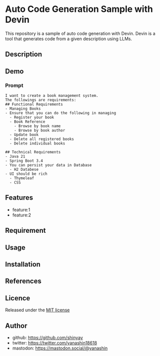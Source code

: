 # Auto Code Generation Sample with Devin

This repository is a sample of auto code generation with Devin.
Devin is a tool that generates code from a given description using LLMs.

## Description

## Demo

### Prompt

```
I want to create a book management system.
The followings are requirements:
## Functional Requirements
- Managing Books
- Ensure that you can do the following in managing
  - Register your book
  - Book Reference
    - Browse by book name
    - Browse by book author
  - Update book
  - Delete all registered books
  - Delete individual books

## Technical Requirements
- Java 21
- Spring Boot 3.4
- You can persist your data in Database
  - H2 Databese
- UI should be rich
  - Thymeleaf
  - CSS
```

## Features

- feature:1
- feature:2

## Requirement

## Usage

## Installation

## References

## Licence

Released under the [MIT license](https://gist.githubusercontent.com/shinyay/56e54ee4c0e22db8211e05e70a63247e/raw/f3ac65a05ed8c8ea70b653875ccac0c6dbc10ba1/LICENSE)

## Author

- github: <https://github.com/shinyay>
- twitter: <https://twitter.com/yanashin18618>
- mastodon: <https://mastodon.social/@yanashin>
